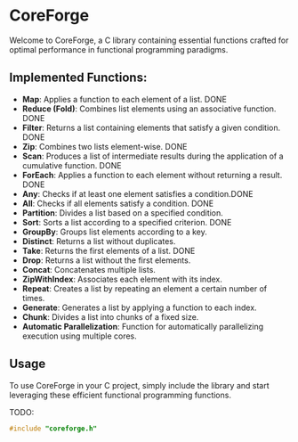 # CoreForge

Welcome to CoreForge, a C library containing essential functions crafted for optimal performance in functional programming paradigms.

## Implemented Functions:

- **Map**: Applies a function to each element of a list. DONE
- **Reduce (Fold)**: Combines list elements using an associative function. DONE
- **Filter**: Returns a list containing elements that satisfy a given condition. DONE
- **Zip**: Combines two lists element-wise. DONE
- **Scan**: Produces a list of intermediate results during the application of a cumulative function. DONE
- **ForEach**: Applies a function to each element without returning a result. DONE
- **Any**: Checks if at least one element satisfies a condition.DONE
- **All**: Checks if all elements satisfy a condition. DONE
- **Partition**: Divides a list based on a specified condition.
- **Sort**: Sorts a list according to a specified criterion. DONE
- **GroupBy**: Groups list elements according to a key.
- **Distinct**: Returns a list without duplicates.
- **Take**: Returns the first elements of a list. DONE
- **Drop**: Returns a list without the first elements.
- **Concat**: Concatenates multiple lists.
- **ZipWithIndex**: Associates each element with its index.
- **Repeat**: Creates a list by repeating an element a certain number of times.
- **Generate**: Generates a list by applying a function to each index.
- **Chunk**: Divides a list into chunks of a fixed size.
- **Automatic Parallelization**: Function for automatically parallelizing execution using multiple cores.

## Usage

To use CoreForge in your C project, simply include the library and start leveraging these efficient functional programming functions.


TODO: 
```c
#include "coreforge.h"
